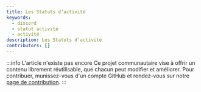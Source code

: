 ```yaml
---
title: Les Statuts d’activité
keywords:
  - discord
  - statut activité
  - activité
description: Les Statuts d’activité
contributors: []
---
```


:::info L'article n'existe pas encore
Ce projet communautaire vise à offrir un contenu librement réutilisable, que chacun peut modifier et améliorer.
Pour contribuer, munissez-vous d'un compte GitHub et rendez-vous sur notre [page de contribution](/wiki/contribuer).
:::
